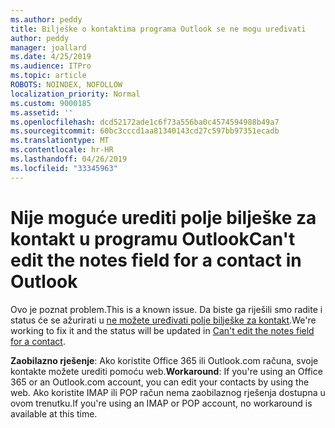 ```yaml
---
ms.author: peddy
title: Bilješke o kontaktima programa Outlook se ne mogu uređivati
author: peddy
manager: joallard
ms.date: 4/25/2019
ms.audience: ITPro
ms.topic: article
ROBOTS: NOINDEX, NOFOLLOW
localization_priority: Normal
ms.custom: 9000185
ms.assetid: ''
ms.openlocfilehash: dcd52172ade1c6f73a556ba0c4574594988b49a7
ms.sourcegitcommit: 60bc3cccd1aa81340143cd27c597bb97351ecadb
ms.translationtype: MT
ms.contentlocale: hr-HR
ms.lasthandoff: 04/26/2019
ms.locfileid: "33345963"
---
```

# <a name="cant-edit-the-notes-field-for-a-contact-in-outlook"></a><span data-ttu-id="33b31-102">Nije moguće urediti polje bilješke za kontakt u programu Outlook</span><span class="sxs-lookup"><span data-stu-id="33b31-102">Can't edit the notes field for a contact in Outlook</span></span>
<span data-ttu-id="33b31-103">Ovo je poznat problem.</span><span class="sxs-lookup"><span data-stu-id="33b31-103">This is a known issue.</span></span> <span data-ttu-id="33b31-104">Da biste ga riješili smo radite i status će se ažurirati u [ne možete uređivati polje bilješke za kontakt](https://support.office.com/article/fb8394ce-04ce-48b5-bae4-be46f77f10fe).</span><span class="sxs-lookup"><span data-stu-id="33b31-104">We're working to fix it and the status will be updated in [Can't edit the notes field for a contact](https://support.office.com/article/fb8394ce-04ce-48b5-bae4-be46f77f10fe).</span></span>

<span data-ttu-id="33b31-105">**Zaobilazno rješenje**: Ako koristite Office 365 ili Outlook.com računa, svoje kontakte možete urediti pomoću web.</span><span class="sxs-lookup"><span data-stu-id="33b31-105">**Workaround**: If you're using an Office 365 or an Outlook.com account, you can edit your contacts by using the web.</span></span> <span data-ttu-id="33b31-106">Ako koristite IMAP ili POP račun nema zaobilaznog rješenja dostupna u ovom trenutku.</span><span class="sxs-lookup"><span data-stu-id="33b31-106">If you're using an IMAP or POP account, no workaround is available at this time.</span></span>